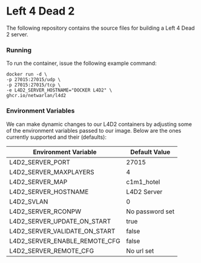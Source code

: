 # Left 4 Dead 2
              
The following repository contains the source files for building a Left 4 Dead 2 server.


### Running
To run the container, issue the following example command:
```
docker run -d \
-p 27015:27015/udp \
-p 27015:27015/tcp \
-e L4D2_SERVER_HOSTNAME="DOCKER L4D2" \
ghcr.io/netwarlan/l4d2
```

### Environment Variables
We can make dynamic changes to our L4D2 containers by adjusting some of the environment variables passed to our image.
Below are the ones currently supported and their (defaults):

Environment Variable | Default Value
-------------------- | -------------
L4D2_SERVER_PORT | 27015
L4D2_SERVER_MAXPLAYERS | 4
L4D2_SERVER_MAP | c1m1_hotel
L4D2_SERVER_HOSTNAME | L4D2 Server
L4D2_SVLAN | 0
L4D2_SERVER_RCONPW | No password set
L4D2_SERVER_UPDATE_ON_START | true
L4D2_SERVER_VALIDATE_ON_START | false
L4D2_SERVER_ENABLE_REMOTE_CFG | false
L4D2_SERVER_REMOTE_CFG | No url set